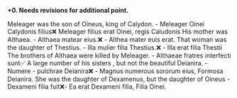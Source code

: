 **+0. Needs revisions for additional point.**

Meleager was the son of Oineus, king of Calydon. - Meleager Oinei Calydonis filius❌ Meleager filius erat Oinei, regis Caludonis
His mother was Althaea. - Althaea matear eius.❌ - Althea mater euis erat.
That woman was the daughter of Thestius. - Illa mulier filia Thestius.❌ - Illa erat filia Thestii
The brothers of Althaea were killed by Meleager. - Althaeae fratres interfecti sunt✅
A large number of his sisters , but not the beautiful Deianira. - Numere - pulchrae Deianira❌ - Magnus numerous sororum eius, Formosa Deianira. 
She was the daughter of Dexamenus, but the daughter of Oineus  - Dexameni filia fuit❌- Ea erat Dexameni filia, Filia Oinei. 
